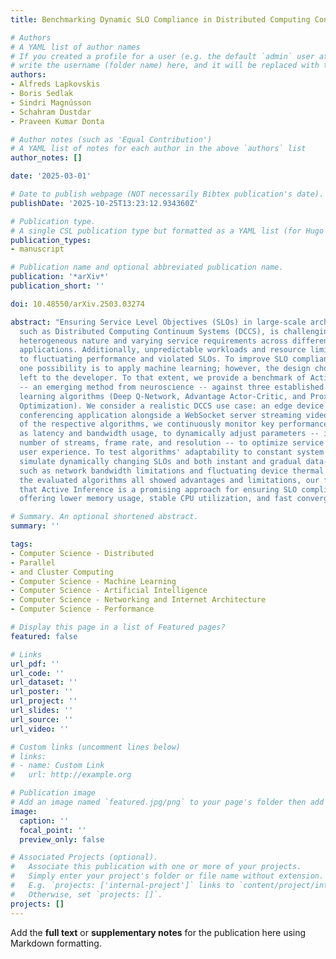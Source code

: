 ```yaml
---
title: Benchmarking Dynamic SLO Compliance in Distributed Computing Continuum Systems

# Authors
# A YAML list of author names
# If you created a profile for a user (e.g. the default `admin` user at `content/authors/admin/`), 
# write the username (folder name) here, and it will be replaced with their full name and linked to their profile.
authors:
- Alfreds Lapkovskis
- Boris Sedlak
- Sindri Magnússon
- Schahram Dustdar
- Praveen Kumar Donta

# Author notes (such as 'Equal Contribution')
# A YAML list of notes for each author in the above `authors` list
author_notes: []

date: '2025-03-01'

# Date to publish webpage (NOT necessarily Bibtex publication's date).
publishDate: '2025-10-25T13:23:12.934360Z'

# Publication type.
# A single CSL publication type but formatted as a YAML list (for Hugo requirements).
publication_types:
- manuscript

# Publication name and optional abbreviated publication name.
publication: '*arXiv*'
publication_short: ''

doi: 10.48550/arXiv.2503.03274

abstract: "Ensuring Service Level Objectives (SLOs) in large-scale architectures,
  such as Distributed Computing Continuum Systems (DCCS), is challenging due to their
  heterogeneous nature and varying service requirements across different devices and
  applications. Additionally, unpredictable workloads and resource limitations lead
  to fluctuating performance and violated SLOs. To improve SLO compliance in DCCS,
  one possibility is to apply machine learning; however, the design choices are often
  left to the developer. To that extent, we provide a benchmark of Active Inference
  -- an emerging method from neuroscience -- against three established reinforcement
  learning algorithms (Deep Q-Network, Advantage Actor-Critic, and Proximal Policy
  Optimization). We consider a realistic DCCS use case: an edge device running a video
  conferencing application alongside a WebSocket server streaming videos. Using one
  of the respective algorithms, we continuously monitor key performance metrics, such
  as latency and bandwidth usage, to dynamically adjust parameters -- including the
  number of streams, frame rate, and resolution -- to optimize service quality and
  user experience. To test algorithms' adaptability to constant system changes, we
  simulate dynamically changing SLOs and both instant and gradual data-shift scenarios,
  such as network bandwidth limitations and fluctuating device thermal states. Although
  the evaluated algorithms all showed advantages and limitations, our findings demonstrate
  that Active Inference is a promising approach for ensuring SLO compliance in DCCS,
  offering lower memory usage, stable CPU utilization, and fast convergence."

# Summary. An optional shortened abstract.
summary: ''

tags:
- Computer Science - Distributed
- Parallel
- and Cluster Computing
- Computer Science - Machine Learning
- Computer Science - Artificial Intelligence
- Computer Science - Networking and Internet Architecture
- Computer Science - Performance

# Display this page in a list of Featured pages?
featured: false

# Links
url_pdf: ''
url_code: ''
url_dataset: ''
url_poster: ''
url_project: ''
url_slides: ''
url_source: ''
url_video: ''

# Custom links (uncomment lines below)
# links:
# - name: Custom Link
#   url: http://example.org

# Publication image
# Add an image named `featured.jpg/png` to your page's folder then add a caption below.
image:
  caption: ''
  focal_point: ''
  preview_only: false

# Associated Projects (optional).
#   Associate this publication with one or more of your projects.
#   Simply enter your project's folder or file name without extension.
#   E.g. `projects: ['internal-project']` links to `content/project/internal-project/index.md`.
#   Otherwise, set `projects: []`.
projects: []
---
```


Add the **full text** or **supplementary notes** for the publication here using Markdown formatting.
